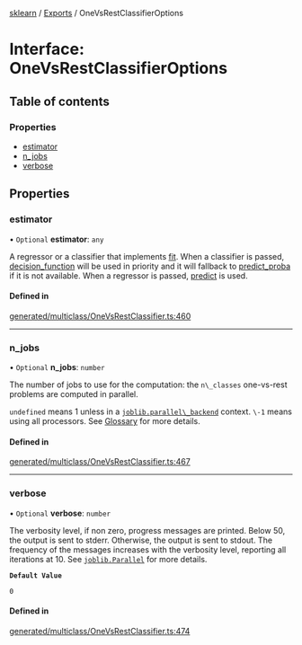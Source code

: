 [sklearn](../readme.md) / [Exports](../modules.md) / OneVsRestClassifierOptions

# Interface: OneVsRestClassifierOptions

## Table of contents

### Properties

- [estimator](OneVsRestClassifierOptions.md#estimator)
- [n\_jobs](OneVsRestClassifierOptions.md#n_jobs)
- [verbose](OneVsRestClassifierOptions.md#verbose)

## Properties

### estimator

• `Optional` **estimator**: `any`

A regressor or a classifier that implements [fit](../../glossary.html#term-fit). When a classifier is passed, [decision\_function](../../glossary.html#term-decision_function) will be used in priority and it will fallback to [predict\_proba](../../glossary.html#term-predict_proba) if it is not available. When a regressor is passed, [predict](../../glossary.html#term-predict) is used.

#### Defined in

[generated/multiclass/OneVsRestClassifier.ts:460](https://github.com/transitive-bullshit/scikit-learn-ts/blob/367336a/packages/sklearn/src/generated/multiclass/OneVsRestClassifier.ts#L460)

___

### n\_jobs

• `Optional` **n\_jobs**: `number`

The number of jobs to use for the computation: the `n\_classes` one-vs-rest problems are computed in parallel.

`undefined` means 1 unless in a [`joblib.parallel\_backend`](https://joblib.readthedocs.io/en/latest/parallel.html#joblib.parallel_backend "(in joblib v1.3.0.dev0)") context. `\-1` means using all processors. See [Glossary](../../glossary.html#term-n_jobs) for more details.

#### Defined in

[generated/multiclass/OneVsRestClassifier.ts:467](https://github.com/transitive-bullshit/scikit-learn-ts/blob/367336a/packages/sklearn/src/generated/multiclass/OneVsRestClassifier.ts#L467)

___

### verbose

• `Optional` **verbose**: `number`

The verbosity level, if non zero, progress messages are printed. Below 50, the output is sent to stderr. Otherwise, the output is sent to stdout. The frequency of the messages increases with the verbosity level, reporting all iterations at 10. See [`joblib.Parallel`](https://joblib.readthedocs.io/en/latest/generated/joblib.Parallel.html#joblib.Parallel "(in joblib v1.3.0.dev0)") for more details.

**`Default Value`**

`0`

#### Defined in

[generated/multiclass/OneVsRestClassifier.ts:474](https://github.com/transitive-bullshit/scikit-learn-ts/blob/367336a/packages/sklearn/src/generated/multiclass/OneVsRestClassifier.ts#L474)
